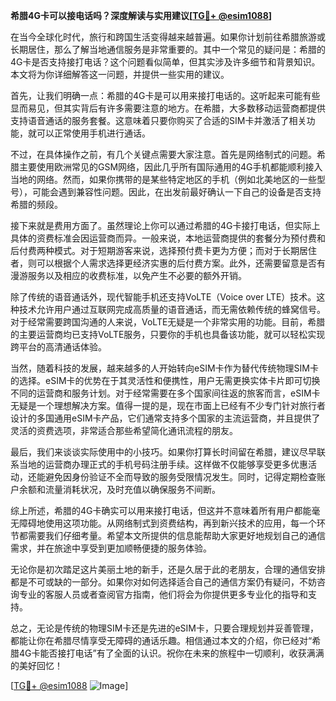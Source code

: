 **希腊4G卡可以接电话吗？深度解读与实用建议[[TG💪+ @esim1088](https://t.me/s/esim1088)]**

在当今全球化时代，旅行和跨国生活变得越来越普遍。如果你计划前往希腊旅游或长期居住，那么了解当地通信服务是非常重要的。其中一个常见的疑问是：希腊的4G卡是否支持接打电话？这个问题看似简单，但其实涉及许多细节和背景知识。本文将为你详细解答这一问题，并提供一些实用的建议。

首先，让我们明确一点：希腊的4G卡是可以用来接打电话的。这听起来可能有些显而易见，但其实背后有许多需要注意的地方。在希腊，大多数移动运营商都提供支持语音通话的服务套餐。这意味着只要你购买了合适的SIM卡并激活了相关功能，就可以正常使用手机进行通话。

不过，在具体操作之前，有几个关键点需要大家注意。首先是网络制式的问题。希腊主要使用欧洲常见的GSM网络，因此几乎所有国际通用的4G手机都能顺利接入当地的网络。然而，如果你携带的是某些特定地区的手机（例如北美地区的一些型号），可能会遇到兼容性问题。因此，在出发前最好确认一下自己的设备是否支持希腊的频段。

接下来就是费用方面了。虽然理论上你可以通过希腊的4G卡接打电话，但实际上具体的资费标准会因运营商而异。一般来说，本地运营商提供的套餐分为预付费和后付费两种模式。对于短期游客来说，选择预付费卡更为方便；而对于长期居住者，则可以根据个人需求选择更经济实惠的后付费方案。此外，还需要留意是否有漫游服务以及相应的收费标准，以免产生不必要的额外开销。

除了传统的语音通话外，现代智能手机还支持VoLTE（Voice over LTE）技术。这种技术允许用户通过互联网完成高质量的语音通话，而无需依赖传统的蜂窝信号。对于经常需要跨国沟通的人来说，VoLTE无疑是一个非常实用的功能。目前，希腊的主要运营商均已支持VoLTE服务，只要你的手机也具备该功能，就可以轻松实现跨平台的高清通话体验。

当然，随着科技的发展，越来越多的人开始转向eSIM卡作为替代传统物理SIM卡的选择。eSIM卡的优势在于其灵活性和便携性，用户无需更换实体卡片即可切换不同的运营商和服务计划。对于经常需要在多个国家间往返的旅客而言，eSIM卡无疑是一个理想解决方案。值得一提的是，现在市面上已经有不少专门针对旅行者设计的多国通用eSIM卡产品，它们通常支持多个国家的主流运营商，并且提供了灵活的资费选项，非常适合那些希望简化通讯流程的朋友。

最后，我们来谈谈实际使用中的小技巧。如果你打算长时间留在希腊，建议尽早联系当地的运营商办理正式的手机号码注册手续。这样做不仅能够享受更多优惠活动，还能避免因身份验证不全而导致的服务受限情况发生。同时，记得定期检查账户余额和流量消耗状况，及时充值以确保服务不间断。

综上所述，希腊的4G卡确实可以用来接打电话，但这并不意味着所有用户都能毫无障碍地使用这项功能。从网络制式到资费结构，再到新兴技术的应用，每一个环节都需要我们仔细考量。希望本文所提供的信息能帮助大家更好地规划自己的通信需求，并在旅途中享受到更加顺畅便捷的服务体验。

无论你是初次踏足这片美丽土地的新手，还是久居于此的老朋友，合理的通信安排都是不可或缺的一部分。如果你对如何选择适合自己的通信方案仍有疑问，不妨咨询专业的客服人员或者查阅官方指南，他们将会为你提供更多专业化的指导和支持。

总之，无论是传统的物理SIM卡还是先进的eSIM卡，只要合理规划并妥善管理，都能让你在希腊尽情享受无障碍的通话乐趣。相信通过本文的介绍，你已经对“希腊4G卡能否接打电话”有了全面的认识。祝你在未来的旅程中一切顺利，收获满满的美好回忆！

[[TG💪+ @esim1088](https://t.me/s/esim1088) ![Image](https://i.postimg.cc/4NQfJmqS/Snipaste-2025-05-13-00-14-12.png)]